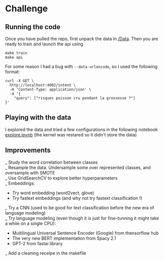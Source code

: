 # Challenge

## Running the code
Once you have pulled the repo, first unpack the data in [/Data](Data).
Then you are ready to train and launch the api using
```
make train
make api
```
For some reason I had a bug with ```--data-urlencode```, so I used the following format:
```
curl -X GET \
  http://localhost:4002/intent \
  -H 'Content-Type: application/json' \
  -d '{
	"query": ["risques poisson cru pendant la grossesse ?"]
}'
```

## Playing with the data
I explored the data and tried a few configurations in the following notebook [explore.ipynb](Data/explore.ipynb) (the kernel was restared so it didn't store the data)

## Improvements
_ Study the word correlation between classes  
_ Resample the data. Undersample some over represented classes, and oversample with SMOTE  
_ Use GridSearchCV to explore better hyperparameters  
_ Embeddings:
  - Try word embedding (word2vect, glove)
  - Try fastext embeddings (and why not try fastext classification !)
  
_ Try a CNN (used to be good for text classification before the new era of language modeling)  
_ Try language modeling (even though it is just for fine-tunning it might take a while on a single CPU):
  - Multilingual Universal Sentence Encoder (Google) from thensorflow hub
  - The very new BERT implementation from Spacy 2.1
  - GPT-2 from fastai library

_ Add a cleaning receipe in the makefile
